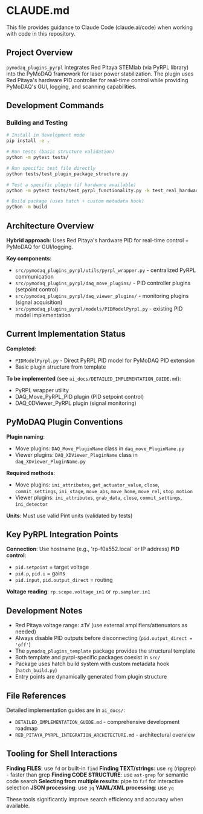 # CLAUDE.md

This file provides guidance to Claude Code (claude.ai/code) when working with code in this repository.

## Project Overview

`pymodaq_plugins_pyrpl` integrates Red Pitaya STEMlab (via PyRPL library) into the PyMoDAQ framework for laser power stabilization. The plugin uses Red Pitaya's hardware PID controller for real-time control while providing PyMoDAQ's GUI, logging, and scanning capabilities.

## Development Commands

### Building and Testing
```bash
# Install in development mode
pip install -e .

# Run tests (basic structure validation)
python -m pytest tests/

# Run specific test file directly
python tests/test_plugin_package_structure.py

# Test a specific plugin (if hardware available)
python -m pytest tests/test_pyrpl_functionality.py -k test_real_hardware_connection

# Build package (uses hatch + custom metadata hook)
python -m build
```

## Architecture Overview

**Hybrid approach**: Uses Red Pitaya's hardware PID for real-time control + PyMoDAQ for GUI/logging.

**Key components**:
- `src/pymodaq_plugins_pyrpl/utils/pyrpl_wrapper.py` - centralized PyRPL communication
- `src/pymodaq_plugins_pyrpl/daq_move_plugins/` - PID controller plugins (setpoint control)
- `src/pymodaq_plugins_pyrpl/daq_viewer_plugins/` - monitoring plugins (signal acquisition)  
- `src/pymodaq_plugins_pyrpl/models/PIDModelPyrpl.py` - existing PID model implementation

## Current Implementation Status

**Completed**:
- `PIDModelPyrpl.py` - Direct PyRPL PID model for PyMoDAQ PID extension
- Basic plugin structure from template

**To be implemented** (see `ai_docs/DETAILED_IMPLEMENTATION_GUIDE.md`):
- PyRPL wrapper utility
- DAQ_Move_PyRPL_PID plugin (PID setpoint control)
- DAQ_0DViewer_PyRPL plugin (signal monitoring)

## PyMoDAQ Plugin Conventions

**Plugin naming**: 
- Move plugins: `DAQ_Move_PluginName` class in `daq_move_PluginName.py`
- Viewer plugins: `DAQ_XDViewer_PluginName` class in `daq_XDviewer_PluginName.py`

**Required methods**:
- Move plugins: `ini_attributes`, `get_actuator_value`, `close`, `commit_settings`, `ini_stage`, `move_abs`, `move_home`, `move_rel`, `stop_motion`
- Viewer plugins: `ini_attributes`, `grab_data`, `close`, `commit_settings`, `ini_detector`

**Units**: Must use valid Pint units (validated by tests)

## Key PyRPL Integration Points

**Connection**: Use hostname (e.g., 'rp-f0a552.local' or IP address)
**PID control**: 
- `pid.setpoint` = target voltage
- `pid.p`, `pid.i` = gains
- `pid.input`, `pid.output_direct` = routing

**Voltage reading**: `rp.scope.voltage_in1` or `rp.sampler.in1`

## Development Notes

- Red Pitaya voltage range: ±1V (use external amplifiers/attenuators as needed)
- Always disable PID outputs before disconnecting (`pid.output_direct = 'off'`)
- The `pymodaq_plugins_template` package provides the structural template
- Both template and pyrpl-specific packages coexist in `src/`
- Package uses hatch build system with custom metadata hook (`hatch_build.py`)
- Entry points are dynamically generated from plugin structure

## File References

Detailed implementation guides are in `ai_docs/`:
- `DETAILED_IMPLEMENTATION_GUIDE.md` - comprehensive development roadmap
- `RED_PITAYA_PYRPL_INTEGRATION_ARCHITECTURE.md` - architectural overview

## Tooling for Shell Interactions

**Finding FILES**: use `fd` or built-in `find`
**Finding TEXT/strings**: use `rg` (ripgrep) - faster than grep
**Finding CODE STRUCTURE**: use `ast-grep` for semantic code search
**Selecting from multiple results**: pipe to `fzf` for interactive selection
**JSON processing**: use `jq`
**YAML/XML processing**: use `yq`

These tools significantly improve search efficiency and accuracy when available.